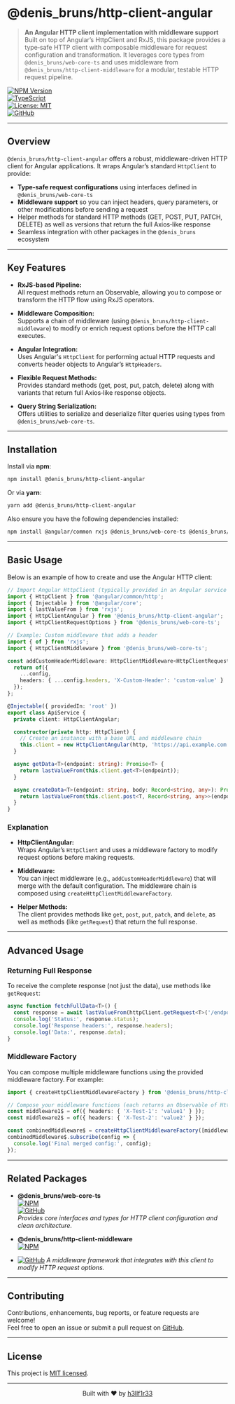 # @denis_bruns/http-client-angular

> **An Angular HTTP client implementation with middleware support**  
> Built on top of Angular’s HttpClient and RxJS, this package provides a type‑safe HTTP client with composable middleware for request configuration and transformation. It leverages core types from `@denis_bruns/web-core-ts` and uses middleware from `@denis_bruns/http-client-middleware` for a modular, testable HTTP request pipeline.

[![NPM Version](https://img.shields.io/npm/v/@denis_bruns/http-client-angular?style=flat-square&logo=npm)](https://www.npmjs.com/package/@denis_bruns/http-client-angular)  
[![TypeScript](https://img.shields.io/badge/TypeScript-5.0-blue?style=flat-square&logo=typescript)](https://www.typescriptlang.org/)  
[![License: MIT](https://img.shields.io/badge/License-MIT-yellow.svg?style=flat-square)](https://opensource.org/licenses/MIT)  
[![GitHub](https://img.shields.io/badge/GitHub-181717.svg?style=flat-square&logo=github)](https://github.com/h3llf1r33/http-client-angular)

---

## Overview

`@denis_bruns/http-client-angular` offers a robust, middleware-driven HTTP client for Angular applications. It wraps Angular’s standard `HttpClient` to provide:

- **Type‑safe request configurations** using interfaces defined in `@denis_bruns/web-core-ts`
- **Middleware support** so you can inject headers, query parameters, or other modifications before sending a request
- Helper methods for standard HTTP methods (GET, POST, PUT, PATCH, DELETE) as well as versions that return the full Axios‑like response
- Seamless integration with other packages in the `@denis_bruns` ecosystem

---

## Key Features

- **RxJS-based Pipeline:**  
  All request methods return an Observable, allowing you to compose or transform the HTTP flow using RxJS operators.

- **Middleware Composition:**  
  Supports a chain of middleware (using `@denis_bruns/http-client-middleware`) to modify or enrich request options before the HTTP call executes.

- **Angular Integration:**  
  Uses Angular's `HttpClient` for performing actual HTTP requests and converts header objects to Angular’s `HttpHeaders`.

- **Flexible Request Methods:**  
  Provides standard methods (get, post, put, patch, delete) along with variants that return full Axios‑like response objects.

- **Query String Serialization:**  
  Offers utilities to serialize and deserialize filter queries using types from `@denis_bruns/web-core-ts`.

---

## Installation

Install via **npm**:

```bash
npm install @denis_bruns/http-client-angular
```

Or via **yarn**:

```bash
yarn add @denis_bruns/http-client-angular
```

Also ensure you have the following dependencies installed:

```bash
npm install @angular/common rxjs @denis_bruns/web-core-ts @denis_bruns/http-client-middleware
```

---

## Basic Usage

Below is an example of how to create and use the Angular HTTP client:

```ts
// Import Angular HttpClient (typically provided in an Angular service or component)
import { HttpClient } from '@angular/common/http';
import { Injectable } from '@angular/core';
import { lastValueFrom } from 'rxjs';
import { HttpClientAngular } from '@denis_bruns/http-client-angular';
import { HttpClientRequestOptions } from '@denis_bruns/web-core-ts';

// Example: Custom middleware that adds a header
import { of } from 'rxjs';
import { HttpClientMiddleware } from '@denis_bruns/web-core-ts';

const addCustomHeaderMiddleware: HttpClientMiddleware<HttpClientRequestOptions> = (config) => {
  return of({
    ...config,
    headers: { ...config.headers, 'X-Custom-Header': 'custom-value' }
  });
};

@Injectable({ providedIn: 'root' })
export class ApiService {
  private client: HttpClientAngular;

  constructor(private http: HttpClient) {
    // Create an instance with a base URL and middleware chain
    this.client = new HttpClientAngular(http, 'https://api.example.com', [addCustomHeaderMiddleware]);
  }

  async getData<T>(endpoint: string): Promise<T> {
    return lastValueFrom(this.client.get<T>(endpoint));
  }

  async createData<T>(endpoint: string, body: Record<string, any>): Promise<T> {
    return lastValueFrom(this.client.post<T, Record<string, any>>(endpoint, body));
  }
}
```

### Explanation

- **HttpClientAngular:**  
  Wraps Angular’s `HttpClient` and uses a middleware factory to modify request options before making requests.

- **Middleware:**  
  You can inject middleware (e.g., `addCustomHeaderMiddleware`) that will merge with the default configuration. The middleware chain is composed using `createHttpClientMiddlewareFactory`.

- **Helper Methods:**  
  The client provides methods like `get`, `post`, `put`, `patch`, and `delete`, as well as methods (like `getRequest`) that return the full response.

---

## Advanced Usage

### Returning Full Response

To receive the complete response (not just the data), use methods like `getRequest`:

```ts
async function fetchFullData<T>() {
  const response = await lastValueFrom(httpClient.getRequest<T>('/endpoint'));
  console.log('Status:', response.status);
  console.log('Response headers:', response.headers);
  console.log('Data:', response.data);
}
```

### Middleware Factory

You can compose multiple middleware functions using the provided middleware factory. For example:

```ts
import { createHttpClientMiddlewareFactory } from '@denis_bruns/http-client-middleware';

// Compose your middleware functions (each returns an Observable of HttpClientRequestOptions)
const middleware1$ = of({ headers: { 'X-Test-1': 'value1' } });
const middleware2$ = of({ headers: { 'X-Test-2': 'value2' } });

const combinedMiddleware$ = createHttpClientMiddlewareFactory([middleware1$, middleware2$], { headers: {} });
combinedMiddleware$.subscribe(config => {
  console.log('Final merged config:', config);
});
```

---

## Related Packages

- **@denis_bruns/web-core-ts**  
  [![NPM](https://img.shields.io/npm/v/@denis_bruns/web-core-ts?style=flat-square&logo=npm)](https://www.npmjs.com/package/@denis_bruns/web-core-ts)  
  [![GitHub](https://img.shields.io/badge/GitHub-181717?style=flat-square&logo=github)](https://github.com/h3llf1r33/web-core-ts)  
  *Provides core interfaces and types for HTTP client configuration and clean architecture.*

- **@denis_bruns/http-client-middleware**  
  [![NPM](https://img.shields.io/npm/v/@denis_bruns/http-client-middleware?style=flat-square&logo=npm)](https://www.npmjs.com/package/@denis_bruns/http-client-middleware)
- [![GitHub](https://img.shields.io/badge/GitHub-181717?style=flat-square&logo=github)](https://github.com/h3llf1r33/http-client-middleware)
  *A middleware framework that integrates with this client to modify HTTP request options.*

---

## Contributing

Contributions, enhancements, bug reports, or feature requests are welcome!  
Feel free to open an issue or submit a pull request on [GitHub](https://github.com/h3llf1r33/http-client-angular).

---

## License

This project is [MIT licensed](LICENSE).

---

<p align="center">
  Built with ❤️ by <a href="https://github.com/h3llf1r33">h3llf1r33</a>
</p>